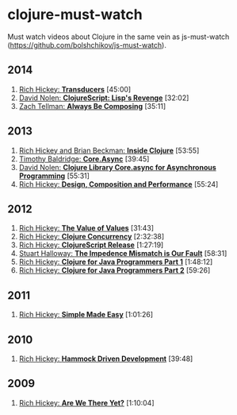 # clojure-must-watch
Must watch videos about Clojure in the same vein as js-must-watch (https://github.com/bolshchikov/js-must-watch).

## 2014
1. [Rich Hickey: **Transducers**](https://www.youtube.com/watch?v=6mTbuzafcII) [45:00]
1. [David Nolen: **ClojureScript: Lisp's Revenge**](https://www.youtube.com/watch?v=MTawgp3SKy8) [32:02]
1. [Zach Tellman: **Always Be Composing**](https://www.youtube.com/watch?v=3oQTSP4FngY) [35:11]

## 2013
1. [Rich Hickey and Brian Beckman: **Inside Clojure**](https://www.youtube.com/watch?v=wASCH_gPnDw) [53:55]
2. [Timothy Baldridge: **Core.Async**](https://www.youtube.com/watch?v=enwIIGzhahw) [39:45]
3. [David Nolen: **Clojure Library Core.async for Asynchronous Programming**](https://www.youtube.com/watch?v=AhxcGGeh5ho) [55:31]
4. [Rich Hickey: **Design, Composition and Performance**](http://www.infoq.com/presentations/design-composition-performance-keynote) [55:24]

## 2012
1. [Rich Hickey: **The Value of Values**](https://www.youtube.com/watch?v=-6BsiVyC1kM) [31:43]
2. [Rich Hickey: **Clojure Concurrency**](https://www.youtube.com/watch?v=dGVqrGmwOAw) [2:32:38]
3. [Rich Hickey: **ClojureScript Release**](https://www.youtube.com/watch?v=tVooR-dF_Ag) [1:27:19]
4. [Stuart Halloway: **The Impedence Mismatch is Our Fault**](http://www.infoq.com/presentations/Impedance-Mismatch) [58:31]
5. [Rich Hickey: **Clojure for Java Programmers Part 1**](https://www.youtube.com/watch?v=P76Vbsk_3J0) [1:48:12]
6. [Rich Hickey: **Clojure for Java Programmers Part 2**](https://www.youtube.com/watch?v=hb3rurFxrZ8) [59:26]

## 2011
1. [Rich Hickey: **Simple Made Easy**](http://www.infoq.com/presentations/Simple-Made-Easy) [1:01:26]

## 2010
1. [Rich Hickey: **Hammock Driven Development**](https://www.youtube.com/watch?v=f84n5oFoZBc) [39:48]

## 2009
1. [Rich Hickey: **Are We There Yet?**](http://www.infoq.com/presentations/Are-We-There-Yet-Rich-Hickey) [1:10:04]
